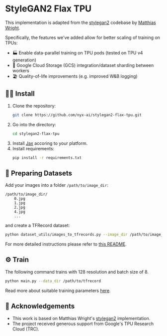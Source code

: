 # StyleGAN2 Flax TPU
This implementation is adapted from the [stylegan2](https://github.com/matthias-wright/flaxmodels/tree/main/flaxmodels/stylegan2) codebase by [Matthias Wright](https://github.com/matthias-wright).

Specifically, the features we've added allow for better scaling of training on TPUs:
* 🏭 Enable data-parallel training on TPU pods (tested on TPU v4 generation)
* 💾 Google Cloud Storage (GCS) integration/dataset sharding between workers
* 🏖 Quality-of-life improvements (e.g. improved W&B logging)


## 🧑‍🔧 Install
1. Clone the repository:
   ```sh
   git clone https://github.com/nyx-ai/stylegan2-flax-tpu.git
   ```
2. Go into the directory:
   ```sh
   cd stylegan2-flax-tpu
   ```
3. Install [Jax](https://github.com/google/jax#installation) accoring to your platform.
4. Install requirements:
   ```sh
   pip install -r requirements.txt
   ```

## 💾 Preparing Datasets
Add your images into a folder `/path/to/image_dir`:
```
/path/to/image_dir/
    0.jpg
    1.jpg
    2.jpg
    4.jpg
    ...
```
and create a TFRecord dataset:
```sh
python dataset_utils/images_to_tfrecords.py --image_dir /path/to/image_dir/ --data_dir /path/to/tfrecord
```
For more detailed instructions please refer to [this README](https://github.com/matthias-wright/flaxmodels/tree/main/training/stylegan2#preparing-datasets-for-training).

## ⚙️ Train
The following command trains with 128 resolution and batch size of 8.
```sh
python main.py --data_dir /path/to/tfrecord
```
Read more about suitable training parameters [here](https://github.com/matthias-wright/flaxmodels/tree/main/training/stylegan2#training).

## 🙏 Acknowledgements
* This work is based on Matthias Wright's [stylegan2](https://github.com/matthias-wright/flaxmodels/tree/main/training/stylegan2) implementation.
* The project received generous support from Google's TPU Research Cloud (TRC).

